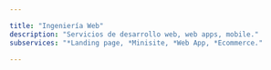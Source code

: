 ```yaml
---

title: "Ingeniería Web" 
description: "Servicios de desarrollo web, web apps, mobile." 
subservices: "*Landing page, *Minisite, *Web App, *Ecommerce." 

---
```

